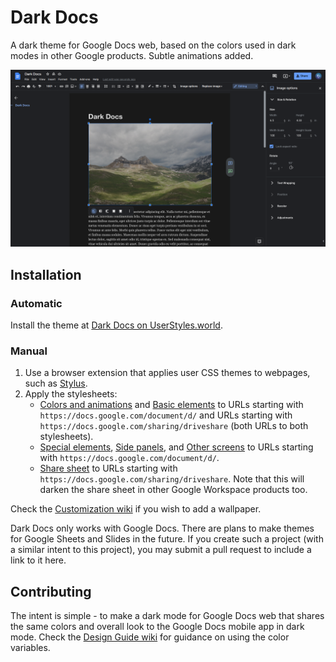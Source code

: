 # Dark Docs
A dark theme for Google Docs web, based on the colors used in dark modes in other Google products. Subtle animations added. 

![](Screenshot_20220108_130113.png)

## Installation

### Automatic

Install the theme at [Dark Docs on UserStyles.world](https://userstyles.world/style/2597/dark-docs). 

### Manual 

1. Use a browser extension that applies user CSS themes to webpages, such as [Stylus](https://github.com/openstyles/stylus/).
2. Apply the stylesheets: 
	- [Colors and animations](colors-animations.css) and [Basic elements](basic-elements.css) to URLs starting with `https://docs.google.com/document/d/` and URLs starting with `https://docs.google.com/sharing/driveshare` (both URLs to both stylesheets). 
	- [Special elements](special-elements.css), [Side panels](side-panels.css), and [Other screens](other-screens.css) to URLs starting with `https://docs.google.com/document/d/`. 
	- [Share sheet](share-sheet.css) to URLs starting with `https://docs.google.com/sharing/driveshare`. Note that this will darken the share sheet in other Google Workspace products too. 

Check the [Customization wiki](https://github.com/winghongchan/dark-docs/wiki/Customization) if you wish to add a wallpaper. 

Dark Docs only works with Google Docs. There are plans to make themes for Google Sheets and Slides in the future. If you create such a project (with a similar intent to this project), you may submit a pull request to include a link to it here.

## Contributing
The intent is simple - to make a dark mode for Google Docs web that shares the same colors and overall look to the Google Docs mobile app in dark mode. Check the [Design Guide wiki](https://github.com/winghongchan/dark-docs/wiki/Design-Guide) for guidance on using the color variables.
